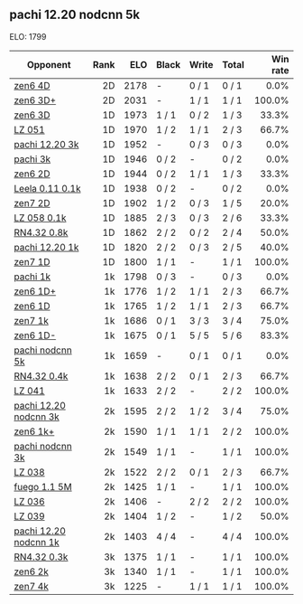## pachi 12.20 nodcnn 5k ##

ELO: 1799

Opponent | Rank | ELO | Black | Write | Total | Win rate
---------|-----:|----:|-------|-------|-------|-------:
[zen6 4D](zen6%204D.md) | 2D | 2178 | - | 0 / 1 | 0 / 1 | 0.0%
[zen6 3D+](zen6%203D+.md) | 2D | 2031 | - | 1 / 1 | 1 / 1 | 100.0%
[zen6 3D](zen6%203D.md) | 1D | 1973 | 1 / 1 | 0 / 2 | 1 / 3 | 33.3%
[LZ 051](LZ%20051.md) | 1D | 1970 | 1 / 2 | 1 / 1 | 2 / 3 | 66.7%
[pachi 12.20 3k](pachi%2012.20%203k.md) | 1D | 1952 | - | 0 / 3 | 0 / 3 | 0.0%
[pachi 3k](pachi%203k.md) | 1D | 1946 | 0 / 2 | - | 0 / 2 | 0.0%
[zen6 2D](zen6%202D.md) | 1D | 1944 | 0 / 2 | 1 / 1 | 1 / 3 | 33.3%
[Leela 0.11 0.1k](Leela%200.11%200.1k.md) | 1D | 1938 | 0 / 2 | - | 0 / 2 | 0.0%
[zen7 2D](zen7%202D.md) | 1D | 1902 | 1 / 2 | 0 / 3 | 1 / 5 | 20.0%
[LZ 058 0.1k](LZ%20058%200.1k.md) | 1D | 1885 | 2 / 3 | 0 / 3 | 2 / 6 | 33.3%
[RN4.32 0.8k](RN4.32%200.8k.md) | 1D | 1862 | 2 / 2 | 0 / 2 | 2 / 4 | 50.0%
[pachi 12.20 1k](pachi%2012.20%201k.md) | 1D | 1820 | 2 / 2 | 0 / 3 | 2 / 5 | 40.0%
[zen7 1D](zen7%201D.md) | 1D | 1800 | 1 / 1 | - | 1 / 1 | 100.0%
[pachi 1k](pachi%201k.md) | 1k | 1798 | 0 / 3 | - | 0 / 3 | 0.0%
[zen6 1D+](zen6%201D+.md) | 1k | 1776 | 1 / 2 | 1 / 1 | 2 / 3 | 66.7%
[zen6 1D](zen6%201D.md) | 1k | 1765 | 1 / 2 | 1 / 1 | 2 / 3 | 66.7%
[zen7 1k](zen7%201k.md) | 1k | 1686 | 0 / 1 | 3 / 3 | 3 / 4 | 75.0%
[zen6 1D-](zen6%201D-.md) | 1k | 1675 | 0 / 1 | 5 / 5 | 5 / 6 | 83.3%
[pachi nodcnn 5k](pachi%20nodcnn%205k.md) | 1k | 1659 | - | 0 / 1 | 0 / 1 | 0.0%
[RN4.32 0.4k](RN4.32%200.4k.md) | 1k | 1638 | 2 / 2 | 0 / 1 | 2 / 3 | 66.7%
[LZ 041](LZ%20041.md) | 1k | 1633 | 2 / 2 | - | 2 / 2 | 100.0%
[pachi 12.20 nodcnn 3k](pachi%2012.20%20nodcnn%203k.md) | 2k | 1595 | 2 / 2 | 1 / 2 | 3 / 4 | 75.0%
[zen6 1k+](zen6%201k+.md) | 2k | 1590 | 1 / 1 | 1 / 1 | 2 / 2 | 100.0%
[pachi nodcnn 3k](pachi%20nodcnn%203k.md) | 2k | 1549 | 1 / 1 | - | 1 / 1 | 100.0%
[LZ 038](LZ%20038.md) | 2k | 1522 | 2 / 2 | 0 / 1 | 2 / 3 | 66.7%
[fuego 1.1 5M](fuego%201.1%205M.md) | 2k | 1425 | 1 / 1 | - | 1 / 1 | 100.0%
[LZ 036](LZ%20036.md) | 2k | 1406 | - | 2 / 2 | 2 / 2 | 100.0%
[LZ 039](LZ%20039.md) | 2k | 1404 | 1 / 2 | - | 1 / 2 | 50.0%
[pachi 12.20 nodcnn 1k](pachi%2012.20%20nodcnn%201k.md) | 2k | 1403 | 4 / 4 | - | 4 / 4 | 100.0%
[RN4.32 0.3k](RN4.32%200.3k.md) | 3k | 1375 | 1 / 1 | - | 1 / 1 | 100.0%
[zen6 2k](zen6%202k.md) | 3k | 1340 | 1 / 1 | - | 1 / 1 | 100.0%
[zen7 4k](zen7%204k.md) | 3k | 1225 | - | 1 / 1 | 1 / 1 | 100.0%
